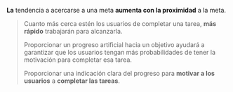 **La** tendencia a acercarse a una meta **aumenta con la proximidad** a la meta.

> Cuanto más cerca estén los usuarios de completar una tarea, **más rápido** trabajarán para alcanzarla.
> 
> Proporcionar un progreso artificial hacia un objetivo ayudará a garantizar que los usuarios tengan más probabilidades de tener la motivación para completar esa tarea.
> 
> Proporcionar una indicación clara del progreso para **motivar a los usuarios** a **completar las tareas**.
